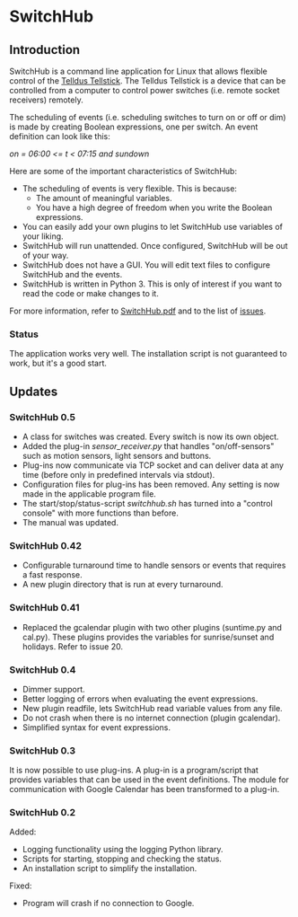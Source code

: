 # SwitchHub
## Introduction
SwitchHub is a command line application for Linux that allows flexible control of the [Telldus Tellstick](http://www.telldus.se/products/tellstick). The Telldus Tellstick is a device that can be controlled from a computer to control power switches (i.e. remote socket receivers) remotely.

The scheduling of events (i.e. scheduling switches to turn on or off or dim) is made by creating Boolean expressions, one per switch. An event definition can look like this:

*on = 06:00 <= t < 07:15 and sundown*

Here are some of the important characteristics of SwitchHub:
- The scheduling of events is very flexible. This is because:
	- The amount of meaningful variables.
	- You have a high degree of freedom when you write the Boolean expressions.
- You can easily add your own plugins to let SwitchHub use variables of your liking.
- SwitchHub will run unattended. Once configured, SwitchHub will be out of your way.
- SwitchHub does not have a GUI. You will edit text files to configure SwitchHub and the events.
- SwitchHub is written in Python 3. This is only of interest if you want to read the code or make changes to it.

For more information, refer to [SwitchHub.pdf](https://github.com/thoelf/switchhub/blob/master/SwitchHub.pdf) and to the list of [issues](https://github.com/thoelf/switchhub/issues).

### Status
The application works very well. The installation script is not guaranteed to work, but it's a good start.

## Updates
### SwitchHub 0.5
- A class for switches was created. Every switch is now its own object.
- Added the plug-in *sensor_receiver.py* that handles "on/off-sensors" such as motion sensors, light sensors and buttons.
- Plug-ins now communicate via TCP socket and can deliver data at any time (before only in predefined intervals via stdout).
- Configuration files for plug-ins has been removed. Any setting is now made in the applicable program file.
- The start/stop/status-script *switchhub.sh* has turned into a "control console" with more functions than before.
- The manual was updated.

### SwitchHub 0.42
- Configurable turnaround time to handle sensors or events that requires a fast response.
- A new plugin directory that is run at every turnaround.

### SwitchHub 0.41
- Replaced the gcalendar plugin with two other plugins (suntime.py and cal.py). These plugins provides the variables for sunrise/sunset and holidays. Refer to issue 20.

### SwitchHub 0.4
- Dimmer support.
- Better logging of errors when evaluating the event expressions.
- New plugin readfile, lets SwitchHub read variable values from any file.
- Do not crash when there is no internet connection (plugin gcalendar).
- Simplified syntax for event expressions.

### SwitchHub 0.3
It is now possible to use plug-ins. A plug-in is a program/script that provides variables that can be used in the event definitions. The module for communication with Google Calendar has been transformed to a plug-in.

### SwitchHub 0.2
Added:
- Logging functionality using the logging Python library.
- Scripts for starting, stopping and checking the status.
- An installation script to simplify the installation.

Fixed:
- Program will crash if no connection to Google.
